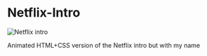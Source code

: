 # Netflix-Intro

![Netflix intro](https://user-images.githubusercontent.com/91065258/156893789-91b815ba-ebec-4673-b696-e2b30b128c3e.png)

Animated HTML+CSS version of the Netflix intro but with my name 
